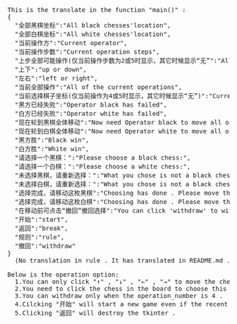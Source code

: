 <pre>
This is the translate in the function "main()" :
{
  "全部黑棋坐标":"All black chesses'location",
  "全部白棋坐标":"All white chesses'location",
  "当前操作方":"Current operator",
  "当前操作步数":"Current operation steps",
  "上步全部可能操作(仅当前操作步数为2或5时显示，其它时候显示“无”":"All of the operations last operation may be (only current operation steps is 2 or 5, else '无')",
  "上下":"up or down",
  "左右":"left or right",
  "当前全部操作":"All of the current operations",
  "当前选择棋子坐标(仅当前操作为4或5时显示，其它时候显示“无”)":"Current chess piece's location which is chosen now (only current operation steps is 4 or 5, else '无')",
  "黑方已经失败":"Operator black has failed",
  "白方已经失败":"Operator white has failed",
  "现在轮到黑棋全体移动":"Now need Operator black to move all of the black chesses",
  "现在轮到白棋全体移动":"Now need Operator white to move all of the black chesses",
  "黑方胜":"Black win",
  "白方胜":"White win",
  "请选择一个黑棋：":"Please choose a black chess:",
  "请选择一个白棋：":"Please choose a white chess:",
  "未选择黑棋，请重新选择：":"What you chose is not a black chess . Please choose again:",
  "未选择白棋，请重新选择：":"What you chose is not a black chess . Please choose again:",
  "选择完成，请移动这枚黑棋":"Choosing has done . Please move the black chess",
  "选择完成，请移动这枚白棋":"Choosing has done . Please move the white chess",
  "在移动前可点击“撤回”撤回选择":"You can click 'withdraw' to withdraw your selection before moving the chess",
  "开始":"start",
  "返回":"break",
  "规则":"rule",
  "撤回":"withdraw"
}
  (No translation in rule . It has translated in README.md .)

Below is the operation option:
  1.You can only click "↑" , "↓" , "←" , "→" to move the chesses because you may do the wrong operations if you use keyboard .
  2.You need to click the chess in the board to choose this chess .It will be constantly displayed and hidden then .
  3.You can withdraw only when the operation_number is 4 .
  4.Cilcking "开始" will start a new game even if the recent game is not over .
  5.Clicking "返回" will destroy the tkinter .
</pre>
